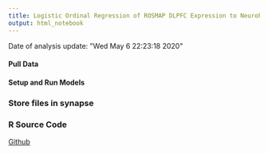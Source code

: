 ```yaml
---
title: Logistic Ordinal Regression of ROSMAP DLPFC Expression to NeuroPath Scores
output: html_notebook
---
```

Date of analysis update: "Wed May  6 22:23:18 2020"



#### Pull Data


#### Setup and Run Models






### Store files in synapse


### R Source Code
[Github](https://github.com/jgockley62/NeuroPath_Regression/blob/38fbd2dda9c8b282b922e6c111d69c1095339603/code/Neuropath_Scores.Rmd)



